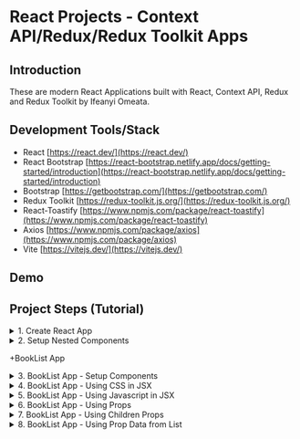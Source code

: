 # React Projects - Context API/Redux/Redux Toolkit Apps

## Introduction

These are modern React Applications built with React, Context API, Redux and Redux Toolkit by Ifeanyi Omeata.

## Development Tools/Stack

- React [https://react.dev/](https://react.dev/)
- React Bootstrap [https://react-bootstrap.netlify.app/docs/getting-started/introduction](https://react-bootstrap.netlify.app/docs/getting-started/introduction)
- Bootstrap [https://getbootstrap.com/](https://getbootstrap.com/)
- Redux Toolkit [https://redux-toolkit.js.org/](https://redux-toolkit.js.org/)
- React-Toastify [https://www.npmjs.com/package/react-toastify](https://www.npmjs.com/package/react-toastify)
- Axios [https://www.npmjs.com/package/axios](https://www.npmjs.com/package/axios)
- Vite [https://vitejs.dev/](https://vitejs.dev/)

## Demo


## Project Steps (Tutorial)

<details>
<summary>1. Create React App </summary>

# Check Node Version

### [https://github.com/omeatai/react-projects-redux/commit/8998f7b8136421b81ac5dcca271c84ddaacc2c65](https://github.com/omeatai/react-projects-redux/commit/8998f7b8136421b81ac5dcca271c84ddaacc2c65)

```x
node --version
v20.9.0
```

# Create React App

```x
npx create-react-app my-app
npx create-react-app@latest my-app
```

# Start React Dev Server

```x
cd my-app
npm start
```

<img width="1077" alt="image" src="https://github.com/omeatai/react-projects-redux/assets/32337103/3461c7fd-ffe9-4387-8295-bd912364549e">
<img width="1077" alt="image" src="https://github.com/omeatai/react-projects-redux/assets/32337103/fef65189-f735-40c7-87bc-d0b0c9260dbd">
<img width="1301" alt="image" src="https://github.com/omeatai/react-projects-redux/assets/32337103/ec62e523-0b9d-4159-9a1d-879873d6b35e">

# #End</details>

<details>
<summary>2. Setup Nested Components </summary>

# Setup Nested Components

### [https://github.com/omeatai/react-projects-redux/commit/7900607763282673b5d70388c68c073a18cb4b4a](https://github.com/omeatai/react-projects-redux/commit/7900607763282673b5d70388c68c073a18cb4b4a)

<img width="1080" alt="image" src="https://github.com/omeatai/react-projects-redux/assets/32337103/2aa8078a-e4dd-4185-ad8b-f1ff19db0a4e">
<img width="1080" alt="image" src="https://github.com/omeatai/react-projects-redux/assets/32337103/b1bb15a6-d802-4562-ba5c-1c9e30e5c1e5">
<img width="1080" alt="image" src="https://github.com/omeatai/react-projects-redux/assets/32337103/ccf5c3bb-7df3-4a4d-8555-36fcd18b43d2">
<img width="1301" alt="image" src="https://github.com/omeatai/react-projects-redux/assets/32337103/82238e8f-0ec6-4136-9526-c375a2482fa3">
<img width="1301" alt="image" src="https://github.com/omeatai/react-projects-redux/assets/32337103/f61d1852-2571-48d3-9881-6ea6232ec8f0">

# #End</details>

+BookList App

<details>
<summary>3. BookList App - Setup Components </summary>

# Setup Components

### [https://github.com/omeatai/react-projects-redux/commit/4a4d43c6683c5c5ac40f04543359aa08e1d641cf](https://github.com/omeatai/react-projects-redux/commit/4a4d43c6683c5c5ac40f04543359aa08e1d641cf)

<img width="1301" alt="image" src="https://github.com/omeatai/react-projects-redux/assets/32337103/9a97b606-2afa-431a-ae88-3a00b45526f0">
<img width="1077" alt="image" src="https://github.com/omeatai/react-projects-redux/assets/32337103/365964e6-b075-4e70-8cc1-17bb1dae2173">
<img width="1077" alt="image" src="https://github.com/omeatai/react-projects-redux/assets/32337103/2d0799e2-308e-4624-a1b8-ab07cd2d5deb">
<img width="1077" alt="image" src="https://github.com/omeatai/react-projects-redux/assets/32337103/12111b97-6e63-4194-a017-d03438feeffb">
<img width="1077" alt="image" src="https://github.com/omeatai/react-projects-redux/assets/32337103/69565190-37a5-4501-a492-3cf63991477a">
<img width="1077" alt="image" src="https://github.com/omeatai/react-projects-redux/assets/32337103/5632f33f-9edb-4d39-a62c-2fcb10055587">
<img width="1077" alt="image" src="https://github.com/omeatai/react-projects-redux/assets/32337103/d41eadd2-b31a-4a11-9e5e-01722afd4657">
<img width="1077" alt="image" src="https://github.com/omeatai/react-projects-redux/assets/32337103/f542c0b1-7614-4d22-873b-b284c504f066">
<img width="1077" alt="image" src="https://github.com/omeatai/react-projects-redux/assets/32337103/855929f3-72ca-4530-87fd-fdfcadd887ca">
<img width="1301" alt="image" src="https://github.com/omeatai/react-projects-redux/assets/32337103/41da2e60-493a-4401-88a8-e47719bd5215">

# #End</details>

<details>
<summary>4. BookList App - Using CSS in JSX </summary>

# Using CSS in JSX

### [https://github.com/omeatai/react-projects-redux/commit/c4252148e6d984932bd7b717dec98399dbe9283e](https://github.com/omeatai/react-projects-redux/commit/c4252148e6d984932bd7b717dec98399dbe9283e)

<img width="1078" alt="image" src="https://github.com/omeatai/react-projects-redux/assets/32337103/5996481e-afd8-4e22-9a8c-94aa26754d0d">
<img width="1300" alt="image" src="https://github.com/omeatai/react-projects-redux/assets/32337103/61497619-26fb-4659-b5a6-3387823caff7">

# #End</details>

<details>
<summary>5. BookList App - Using Javascript in JSX </summary>

# Using Javascript in JSX

### [https://github.com/omeatai/react-projects-redux/commit/6d214c5eb55fe90442b93c42f6e7fffaa57af353](https://github.com/omeatai/react-projects-redux/commit/6d214c5eb55fe90442b93c42f6e7fffaa57af353)

<img width="1078" alt="image" src="https://github.com/omeatai/react-projects-redux/assets/32337103/3b484859-ff21-448a-977d-9e489e3a5008">
<img width="1078" alt="image" src="https://github.com/omeatai/react-projects-redux/assets/32337103/e0c992f8-289a-4639-8310-5315c96779a6">
<img width="1078" alt="image" src="https://github.com/omeatai/react-projects-redux/assets/32337103/a4ea4557-315d-4a19-92cd-50cf3735b505">
<img width="1298" alt="image" src="https://github.com/omeatai/react-projects-redux/assets/32337103/df2f7b47-97fd-4aae-bf38-4317236af97f">

# #End</details>

<details>
<summary>6. BookList App - Using Props </summary>

# Using Props

### [https://github.com/omeatai/react-projects-redux/commit/3a51e84819d25634ce9021e274868ae1c1e2b38e](https://github.com/omeatai/react-projects-redux/commit/3a51e84819d25634ce9021e274868ae1c1e2b38e)

<img width="1078" alt="image" src="https://github.com/omeatai/react-projects-redux/assets/32337103/a4325806-f312-4213-a52f-9e67f7b58e53">
<img width="1078" alt="image" src="https://github.com/omeatai/react-projects-redux/assets/32337103/2616081c-23fd-4d88-9a1d-691437fa3cc2">
<img width="1078" alt="image" src="https://github.com/omeatai/react-projects-redux/assets/32337103/0e06b561-0e60-4270-a943-13835fb07010">
<img width="1078" alt="image" src="https://github.com/omeatai/react-projects-redux/assets/32337103/51f76227-07f7-425a-96b7-4283824ba695">
<img width="1298" alt="image" src="https://github.com/omeatai/react-projects-redux/assets/32337103/624c8115-08db-4a41-b5b6-b18a75cfca8d">

# #End</details>

<details>
<summary>7. BookList App - Using Children Props </summary>

# Using Children Props

### [https://github.com/omeatai/react-projects-redux/commit/62ef85081cde305ca4dd89a6a03b8fa607ec5be6](https://github.com/omeatai/react-projects-redux/commit/62ef85081cde305ca4dd89a6a03b8fa607ec5be6)

<img width="1077" alt="image" src="https://github.com/omeatai/react-projects-redux/assets/32337103/c8ca36d0-c909-4676-aea2-cd717ca106c5">
<img width="1077" alt="image" src="https://github.com/omeatai/react-projects-redux/assets/32337103/2ba1736a-632b-44da-bfa2-0672e59eec7c">
<img width="1077" alt="image" src="https://github.com/omeatai/react-projects-redux/assets/32337103/4445f57f-9de1-49c0-bc8e-dae620ef4670">
<img width="1077" alt="image" src="https://github.com/omeatai/react-projects-redux/assets/32337103/6212a035-efec-481b-90c9-b6d55c0e0b7b">
<img width="1300" alt="image" src="https://github.com/omeatai/react-projects-redux/assets/32337103/e1ad79fe-5234-4238-9f62-3dbf5a6b65b6">

# #End</details>

<details>
<summary>8. BookList App - Using Prop Data from List </summary>

# Using Prop Data from List

```x

```

```x

```

```x

```

```x

```

```x

```

```x

```

```x

```

```x

```

```x

```

```x

```

```x

```

```x

```

```x

```

```x

```

```x

```

# #End</details>

